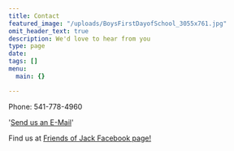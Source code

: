 ```yaml
---
title: Contact
featured_image: "/uploads/BoysFirstDayofSchool_3055x761.jpg"
omit_header_text: true
description: We'd love to hear from you
type: page
date: 
tags: []
menu:
  main: {}

---
```

Phone: 541-778-4960

'<a href="mailto:trishadorr@gmail.com?Subject=About%20Jack" target="_top">Send us an E-Mail</a>'

Find us at [Friends of Jack Facebook page!](https://www.facebook.com/groups/262701727595775/)